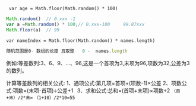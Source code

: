 ``
``
`var age = Math.floor(Math.random() * 100)`
```js
Math.random()  // 0.xxx -1  
var a =Math.random() * 100;// 0.xxx-100     99.87xxx
Math.floor(a)  // 99
```

`var nameIndex = Math.floor(Math.random() * names.length)`
```js
随机范围是0- 数组的长度 且取整   0 -  names.length    
```



例如:等差数列:3、6、9、…、96,这是一个首项为3,末项为96,项数为32,公差为3的数列。

计算等差数列的相关公式:
1、通项公式:第几项=首项+(项数-1)×公差
2、项数公式:项数=(末项-首项)÷公差+1 
3、求和公式:总和=(首项+末项)×项数÷2
`（首+末）/2*末=`
`（1+10）/2*10=55`